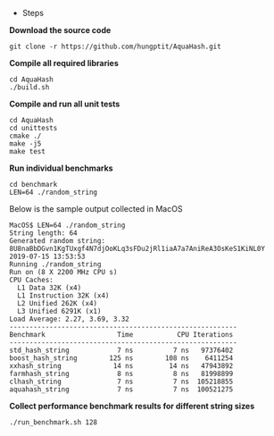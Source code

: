 * Steps

**Download the source code**

``` shell
git clone -r https://github.com/hungptit/AquaHash.git
```

**Compile all required libraries**

``` shell
cd AquaHash
./build.sh
```

**Compile and run all unit tests**

``` shell
cd AquaHash
cd unittests
cmake ./
make -j5
make test
```

**Run individual benchmarks**

``` shell
cd benchmark
LEN=64 ./random_string
```

Below is the sample output collected in MacOS

``` shell
MacOS$ LEN=64 ./random_string
String length: 64
Generated random string: 8U8naBbDGvn1KgTUxgf4N7djOoKLq3sFDu2jRl1iaA7a7AniReA3OsKeS1KiNL0Y
2019-07-15 13:53:53
Running ./random_string
Run on (8 X 2200 MHz CPU s)
CPU Caches:
  L1 Data 32K (x4)
  L1 Instruction 32K (x4)
  L2 Unified 262K (x4)
  L3 Unified 6291K (x1)
Load Average: 2.27, 3.69, 3.32
---------------------------------------------------------
Benchmark                  Time           CPU Iterations
---------------------------------------------------------
std_hash_string            7 ns          7 ns   97376402
boost_hash_string        125 ns        108 ns    6411254
xxhash_string             14 ns         14 ns   47943892
farmhash_string            8 ns          8 ns   81998899
clhash_string              7 ns          7 ns  105218855
aquahash_string            7 ns          7 ns  100521275
```

**Collect performance benchmark results for different string sizes**

``` shell
./run_benchmark.sh 128
```


